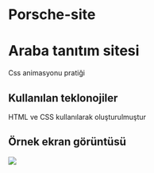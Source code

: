 # Porsche-site

<h1>Araba tanıtım sitesi</h1>

Css animasyonu pratiği

<h2>Kullanılan teklonojiler</h2>

HTML ve CSS kullanılarak oluşturulmuştur

<h2>Örnek ekran görüntüsü</h2>

![](tanitim.gif)
